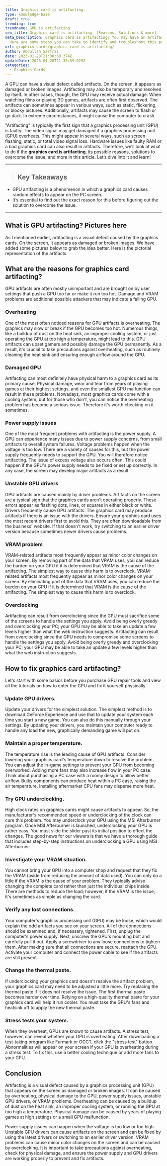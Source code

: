 ```yaml
---
title: Graphics card is artifacting.
type: knowledge-base
draft: true
trending: true
trendname: GPU is artifacting
seo_title: Graphics card is artifacting. [Reasons, Solutions & more]
meta_Description: Graphics card is artifacting? You may have an artifacting GPU.
  Here are some steps you can take to identify and troubleshoot this problem.
url: graphics-cards/graphics-card-is-artifacting/
author: Abdullah Sarfraz
date: 2023-01-28T21:38:38.374Z
updateDate: 2023-01-28T21:38:39.029Z
categories:
  - Graphics Cards
---
```

A GPU can have a visual defect called artifacts. On the screen, it appears as damaged or broken images. Artifacting may also be temporary and resolved by itself. In other cases, though, the GPU may receive actual damage. When watching films or playing 3D games, artifacts are often first observed. The artifacts can sometimes appear in various ways, such as static, flickering, or blocky pictures. Additionally, artifacts may cause the screen to flash or go dark. In extreme circumstances, it might cause the computer to crash. 

"Artifacting" is typically the first sign that a graphics processing unit (GPU) is faulty. The video signal may get damaged if a graphics processing unit (GPU) overheats. This might appear in several ways, such as screen flashing, static, or total video signal loss. Hardware issues like faulty RAM or a bad graphics card can also result in artifacts. Therefore, we’ll look at what to do if the **graphics card is artifacting**, its possible reasons, solutions to overcome the issue, and more in this article. Let’s dive into it and learn!

- - -

> ## Key Takeaways

* GPU artifacting is a phenomenon in which a graphics card causes random effects to appear on the PC screen. 
* It’s essential to find out the exact reason for this before figuring out the solution to overcome the issue.

- - -

## What is GPU artifacting? Pictures here

As I mentioned earlier, artifacting is a visual defect caused by the graphics cards. On the screen, it appears as damaged or broken images. We have added some pictures below to grab the idea better. Here is the pictorial representation of the artifacts.

## What are the reasons for graphics card artifacting?

GPU artifacts are often mostly unimportant and are brought on by user settings that push a GPU too far or make it run too hot. Damage and VRAM problems are additional possible attackers that may indicate a failing GPU.

### Overheating

One of the most often noticed reasons for GPU artifacts is overheating. The graphics may slow or break if the GPU becomes too hot. Numerous things, like a buildup of dust on the heat sink, an improper cooling system, or just operating the GPU at too high a temperature, might lead to this. GPU artifacts can upset gamers and possibly damage the GPU permanently. As a result, it's crucial to take precautions against overheating, such as routinely cleaning the heat sink and ensuring enough airflow around the GPU.

### Damaged GPU

Artifacting can most definitely have physical harm to a graphics card as its primary cause. Physical damage, wear and tear from years of playing games at their highest settings, and even the smallest GPU malfunction can result in these problems. Nowadays, most graphics cards come with a cooling system, but for those who don't, you can notice the overheating problem has become a serious issue. Therefore it's worth checking on it sometimes.

### Power supply issues

One of the most frequent problems with artifacting is the power supply. A GPU can experience many issues due to power supply concerns, from small artifacts to overall system failures. Voltage problems happen when the voltage is too low. There are a variety of causes for this, but the power supply frequently needs to support the GPU. You will therefore notice artifacting. The issue of excess voltage also occurs often. This could happen if the GPU's power supply needs to be fixed or set up correctly. In any case, the screen may develop major artifacts as a result.

### Unstable GPU drivers

GPU artifacts are caused mainly by driver problems. Artifacts on the screen are a typical sign that the graphics cards aren't operating properly. These errors appear as flashing dots, lines, or squares in either black or white. Drivers frequently cause GPU artifacts. The graphics card may produce artifacts if there is an issue with the drivers. Ensure your graphics card uses the most recent drivers first to avoid this. They are often downloadable from the business' website. If that doesn't work, try switching to an earlier driver version because sometimes newer drivers cause problems.

### VRAM problem

VRAM-related artifacts most frequently appear as minor color changes on your screen. By removing part of the data that VRAM uses, you can reduce the burden on your GPU if it is determined that VRAM is the cause of the artifacting. The simplest way to cause this harm is to overclock. VRAM-related artifacts most frequently appear as minor color changes on your screen. By eliminating part of the data that VRAM uses, you can reduce the burden on your GPU if it is determined that VRAM is the cause of the artifacting. The simplest way to cause this harm is to overclock.

### Overclocking

Artifacting can result from overclocking since the GPU must sacrifice some of the screens to handle the settings you apply. Avoid being overly greedy and overclocking your PC; your GPU may be able to take an update a few levels higher than what the web instruction suggests. Artifacting can result from overclocking since the GPU needs to compromise some screens to handle the settings you apply. Avoid being overly greedy and overclocking your PC; your GPU may be able to take an update a few levels higher than what the web instruction suggests.

## How to fix graphics card artifacting?

Let's start with some basics before you purchase GPU repair tools and view all the tutorials on how to enter the GPU and fix it yourself physically.

### Update GPU drivers.

Update your drivers for the simplest solution. The simplest method is to download GeForce Experience and use that to update your system each time you start a new game. You can also do this manually through your settings. By updating your drivers, you maintain your computer ready to handle any load the new, graphically demanding game will put on.

### Maintain a proper temperature.

The temperature rise is the leading cause of GPU artifacts. Consider lowering your graphics card's temperature down to resolve the problem. You can adjust the in-game settings to prevent your GPU from becoming overworked. Adding more fans may also increase flow in your PC case. Think about purchasing a PC case with a roomy design to allow better airflow. Bulky components can produce heat within a PC case, raising the air temperature. Installing aftermarket CPU fans may disperse more heat.

### Try GPU underclocking.

High clock rates on graphics cards might cause artifacts to appear. So, the manufacturer's recommended speed or underclocking of the clock can cure this problem. You may underclock your GPU using the MSI Afterburner program. Once MSI Afterburner is launched, underclocking your GPU is rather easy. You must slide the slider past its initial position to effect the changes. The good news for our viewers is that we have a thorough guide that includes step-by-step instructions on underclocking a GPU using MSI Afterburner.

### Investigate your VRAM situation.

You cannot bring your GPU into a computer shop and request that they fix the VRAM (aside from reducing the amount of data used). You can only do a little if the VRAM is the cause of your problem. They typically advise changing the complete card rather than just the individual chips inside. There are methods to reduce the load; however, if the VRAM is the issue, it's sometimes as simple as changing the card.

### Verify any lost connections.

Your computer's graphics processing unit (GPU) may be loose, which would explain the odd artifacts you see on your screen. All of the connections should be examined and, if necessary, tightened. First, unplug the computer's power supply. Next, unscrew the GPU's mounting bolt and carefully pull it out. Apply a screwdriver to any loose connections to tighten them. After making sure that all connections are secure, reattach the GPU. Activate your computer and connect the power cable to see if the artifacts are still present.

### Change the thermal paste.

If underclocking your graphics card doesn't resolve the artifact problem, your graphics card may need to be adjusted a little more. Try replacing the thermal paste if it does not resolve the issue. The first thermal paste becomes harder over time. Relying on a high-quality thermal paste for your graphics card will help it run cooler. You must take the GPU's fans and heatsink off to apply the new thermal paste.

### Stress tests your system.

When they overheat, GPUs are known to cause artifacts. A stress test, however, can reveal whether your GPU is overheating. After downloading a test-taking program like Furmark or OCCT, click the "stress test" button. Abnormalities will appear on your screen if your GPU is overheating during a stress test. To fix this, use a better cooling technique or add more fans to your GPU.

## Conclusion

Artifacting is a visual defect caused by a graphics processing unit (GPU) that appears on the screen as damaged or broken images. It can be caused by overheating, physical damage to the GPU, power supply issues, unstable GPU drivers, or VRAM problems. Overheating can be caused by a buildup of dust on the heat sink, an improper cooling system, or running the GPU at too high a temperature. Physical damage can be caused by years of playing games at high settings or a small GPU malfunction.

Power supply issues can happen when the voltage is too low or too high. Unstable GPU drivers can cause artifacts on the screen and can be fixed by using the latest drivers or switching to an earlier driver version. VRAM problems can cause minor color changes on the screen and can be caused by overclocking. It is important to take precautions against overheating, check for physical damage, and ensure the power supply and GPU drivers are working properly to prevent and fix artifacts.